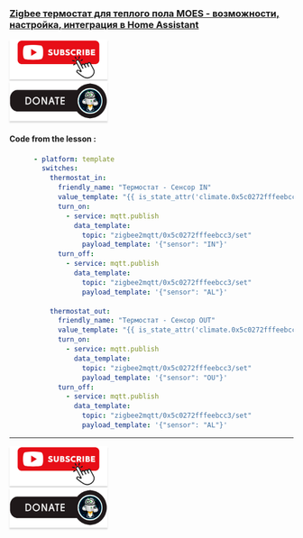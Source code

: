 ### [Zigbee термостат для теплого пола MOES - возможности, настройка, интеграция в Home Assistant](https://youtu.be/0akBv5iuZDs)

<a href="https://www.youtube.com/channel/UCcq9onYHbs6go3kDpfBoqhg?sub_confirmation=1" target="_blank"><img src="https://raw.githubusercontent.com/kvazis/library/master/img/subscribe.png" alt="Subscribe" style="height: 71px !important;width: 174px !important;box-shadow: 0px 3px 2px 0px rgba(190, 190, 190, 0.5) !important;-webkit-box-shadow: 0px 3px 2px 0px rgba(190, 190, 190, 0.5) !important;" ></a>     
<a href="http://kvazis.link/donate" target="_blank"><img src="https://raw.githubusercontent.com/kvazis/library/master/img/donate.png" alt="Donate" style="height: 71px !important;width: 174px !important;box-shadow: 0px 3px 2px 0px rgba(190, 190, 190, 0.5) !important;-webkit-box-shadow: 0px 3px 2px 0px rgba(190, 190, 190, 0.5) !important;" ></a>

#### Code from the lesson  :

```yaml
      - platform: template
        switches:              
          thermostat_in:
            friendly_name: "Термостат - Сенсор IN"
            value_template: "{{ is_state_attr('climate.0x5c0272fffeebcc3', 'sensor', 'IN') }}"
            turn_on:
              - service: mqtt.publish
                data_template:
                  topic: "zigbee2mqtt/0x5c0272fffeebcc3/set"
                  payload_template: '{"sensor": "IN"}'
            turn_off:
              - service: mqtt.publish
                data_template:
                  topic: "zigbee2mqtt/0x5c0272fffeebcc3/set"
                  payload_template: '{"sensor": "AL"}'
                  
          thermostat_out:
            friendly_name: "Термостат - Сенсор OUT"
            value_template: "{{ is_state_attr('climate.0x5c0272fffeebcc3', 'sensor', 'OU') }}"
            turn_on:
              - service: mqtt.publish
                data_template:
                  topic: "zigbee2mqtt/0x5c0272fffeebcc3/set"
                  payload_template: '{"sensor": "OU"}'
            turn_off:
              - service: mqtt.publish
                data_template:
                  topic: "zigbee2mqtt/0x5c0272fffeebcc3/set"
                  payload_template: '{"sensor": "AL"}'

```

____
<a href="https://www.youtube.com/channel/UCcq9onYHbs6go3kDpfBoqhg?sub_confirmation=1" target="_blank"><img src="https://raw.githubusercontent.com/kvazis/library/master/img/subscribe.png" alt="Subscribe" style="height: 71px !important;width: 174px !important;box-shadow: 0px 3px 2px 0px rgba(190, 190, 190, 0.5) !important;-webkit-box-shadow: 0px 3px 2px 0px rgba(190, 190, 190, 0.5) !important;" ></a>     
<a href="http://kvazis.link/donate" target="_blank"><img src="https://raw.githubusercontent.com/kvazis/library/master/img/donate.png" alt="Donate" style="height: 71px !important;width: 174px !important;box-shadow: 0px 3px 2px 0px rgba(190, 190, 190, 0.5) !important;-webkit-box-shadow: 0px 3px 2px 0px rgba(190, 190, 190, 0.5) !important;" ></a>
